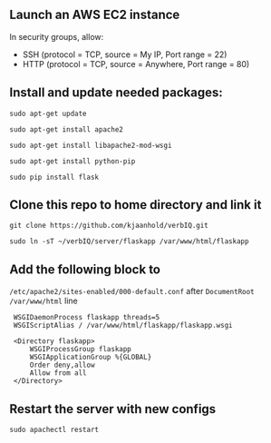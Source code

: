 ## Launch an AWS EC2 instance

In security groups, allow:

* SSH (protocol = TCP, source = My IP, Port range = 22)
* HTTP (protocol = TCP, source = Anywhere, Port range = 80)

## Install and update needed packages:

  `sudo apt-get update`
  
  `sudo apt-get install apache2`
  
  `sudo apt-get install libapache2-mod-wsgi`
  
  `sudo apt-get install python-pip`
  
  `sudo pip install flask`
  
## Clone this repo to home directory and link it 
  `git clone https://github.com/kjaanhold/verbIQ.git`
  
  `sudo ln -sT ~/verbIQ/server/flaskapp /var/www/html/flaskapp`
  
## Add the following block to
`/etc/apache2/sites-enabled/000-default.conf` after
`DocumentRoot /var/www/html` line

 ```{shell}
  WSGIDaemonProcess flaskapp threads=5
  WSGIScriptAlias / /var/www/html/flaskapp/flaskapp.wsgi

  <Directory flaskapp>
      WSGIProcessGroup flaskapp
      WSGIApplicationGroup %{GLOBAL}
      Order deny,allow
      Allow from all
  </Directory>
  ```
  
## Restart the server with new configs 
  `sudo apachectl restart`
